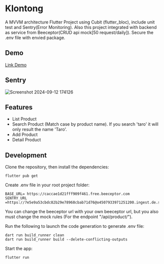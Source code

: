 # Klontong

A MVVM architecture Flutter Project using Cubit (flutter_bloc), include unit test and Sentry(Error Monitoring). Also this project integrated with backend as service from Beeceptor(CRUD api mock[50 request/daily]). Secure the .env file with envied package.

## Demo
[Link Demo](https://drive.google.com/drive/folders/1NjrFKg_ZlC33mNp7REVYb9XzPz2sqqI4?usp=sharing)
## Sentry
![Screenshot 2024-09-12 174126](https://github.com/user-attachments/assets/dd8aa6a0-cc50-4509-9231-703b54775988)


## Features
- List Product
- Search Product (Match case by product name). If you search 'taro' it will only result the name 'Taro'.
- Add Product
- Detail Product

## Development

Clone the repository, then install the dependencies:

    flutter pub get

Create .env file in your root project folder:

    BASE_URL= https://caccae1d21fff909f461.free.beeceptor.com
    SENTRY_URL =https://7e5e9a53cbdc82b29e78968cbab71d76@o4507933971251200.ingest.de.sentry.io/4507933973151824
    
You can change the beeceptor url with your own beeceptor url, but you also must change the mock rules (For the endpoint "/api/product/"). 

Run the following to launch the code generation to generate .env file:

    dart run build_runner clean
    dart run build_runner build --delete-conflicting-outputs

Start the app:

    flutter run
